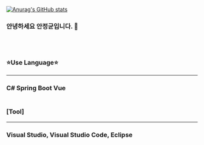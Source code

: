 [![Anurag's GitHub stats](https://github-readme-stats.vercel.app/api?username=Anjeongkyun)](https://github.com/anuraghazra/github-readme-stats)

### 안녕하세요 안정균입니다. 👋
<br><br>
###  ⭐Use Language⭐<hr>
###  C#    Spring Boot    Vue<br><br>

###  [Tool]<hr>
### Visual Studio, Visual Studio Code, Eclipse

<!--
**Anjeongkyun/Anjeongkyun** is a ✨ _special_ ✨ repository because its `README.md` (this file) appears on your GitHub profile.

Here are some ideas to get you started:

- 🔭 I’m currently working on ...
- 🌱 I’m currently learning ...
- 👯 I’m looking to collaborate on ...
- 🤔 I’m looking for help with ...
- 💬 Ask me about ...
- 📫 How to reach me: ...
- 😄 Pronouns: ...
- ⚡ Fun fact: ...
-->
